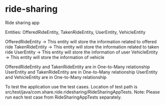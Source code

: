 # ride-sharing
Ride sharing app

Entities: OfferedRideEntity, TakenRideEntity, UserEntity, VehicleEntity

OfferedRideEntity -> This entity will store the information related to offered ride 
TakenRideEntity -> This entity will store the information related to taken ride 
UserEntity -> This entity will store the information of user
VehicleEntity -> This entity will store the information of vehicle

OfferedRideEntity and TakenRideEntity are in One-to-Many relationship
UserEntity and TakenRideEntity are in One-to-Many relationship
UserEntity and VehicleEntity are in One-to-Many relationship

To test the application use the test cases. Location of test path is src/test/java/com.share.ride.ridesharing/RideSharingAppTests.
Note: Please run each test case from RideSharingAppTests separately.

